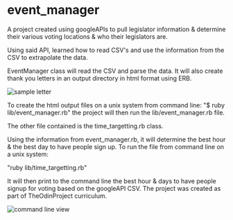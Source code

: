 # event_manager

A project created using googleAPIs to pull legislator information & determine
their various voting locations & who their legislators are.

Using said API, learned how to read CSV's and use the information from the CSV
to extrapolate the data.

EventManager class will read the CSV and parse the data. It will also create
thank you letters in an output directory in html format using ERB.

![sample letter](https://github.com/ParamagicDev/event_manager/blob/master/screenshot_of_form_letter.png)

To create the html output files on a unix system from command line:
"$ ruby lib/event_manager.rb"
the project will then run the lib/event_manager.rb file.

The other file contained is the time_targetting.rb class.

Using the information from event_manager.rb, it will determine the best hour & the
best day to have people sign up.
To run the file from command line on a unix system:

"ruby lib/time_targetting.rb"

It will then print to the command line the best hour & days to have people signup
for voting based on the googleAPI CSV. The project was created as part of
TheOdinProject curriculum.

![command line view](https://github.com/ParamagicDev/event_manager/blob/master/time_targetting.png)